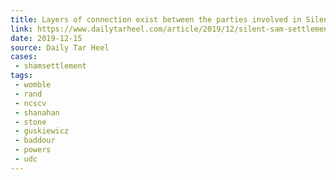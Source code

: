 ```yaml
---
title: Layers of connection exist between the parties involved in Silent Sam settlement
link: https://www.dailytarheel.com/article/2019/12/silent-sam-settlement-judge-connections
date: 2019-12-15
source: Daily Tar Heel
cases:
 - shamsettlement
tags:
 - womble
 - rand
 - ncscv
 - shanahan
 - stone
 - guskiewicz
 - baddour
 - powers
 - udc
---
```

